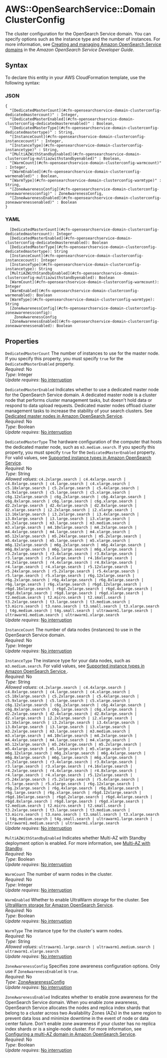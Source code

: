 # AWS::OpenSearchService::Domain ClusterConfig<a name="aws-properties-opensearchservice-domain-clusterconfig"></a>

The cluster configuration for the OpenSearch Service domain\. You can specify options such as the instance type and the number of instances\. For more information, see [Creating and managing Amazon OpenSearch Service domains](https://docs.aws.amazon.com/opensearch-service/latest/developerguide/createupdatedomains.html) in the *Amazon OpenSearch Service Developer Guide*\.

## Syntax<a name="aws-properties-opensearchservice-domain-clusterconfig-syntax"></a>

To declare this entity in your AWS CloudFormation template, use the following syntax:

### JSON<a name="aws-properties-opensearchservice-domain-clusterconfig-syntax.json"></a>

```
{
  "[DedicatedMasterCount](#cfn-opensearchservice-domain-clusterconfig-dedicatedmastercount)" : Integer,
  "[DedicatedMasterEnabled](#cfn-opensearchservice-domain-clusterconfig-dedicatedmasterenabled)" : Boolean,
  "[DedicatedMasterType](#cfn-opensearchservice-domain-clusterconfig-dedicatedmastertype)" : String,
  "[InstanceCount](#cfn-opensearchservice-domain-clusterconfig-instancecount)" : Integer,
  "[InstanceType](#cfn-opensearchservice-domain-clusterconfig-instancetype)" : String,
  "[MultiAZWithStandbyEnabled](#cfn-opensearchservice-domain-clusterconfig-multiazwithstandbyenabled)" : Boolean,
  "[WarmCount](#cfn-opensearchservice-domain-clusterconfig-warmcount)" : Integer,
  "[WarmEnabled](#cfn-opensearchservice-domain-clusterconfig-warmenabled)" : Boolean,
  "[WarmType](#cfn-opensearchservice-domain-clusterconfig-warmtype)" : String,
  "[ZoneAwarenessConfig](#cfn-opensearchservice-domain-clusterconfig-zoneawarenessconfig)" : ZoneAwarenessConfig,
  "[ZoneAwarenessEnabled](#cfn-opensearchservice-domain-clusterconfig-zoneawarenessenabled)" : Boolean
}
```

### YAML<a name="aws-properties-opensearchservice-domain-clusterconfig-syntax.yaml"></a>

```
  [DedicatedMasterCount](#cfn-opensearchservice-domain-clusterconfig-dedicatedmastercount): Integer
  [DedicatedMasterEnabled](#cfn-opensearchservice-domain-clusterconfig-dedicatedmasterenabled): Boolean
  [DedicatedMasterType](#cfn-opensearchservice-domain-clusterconfig-dedicatedmastertype): String
  [InstanceCount](#cfn-opensearchservice-domain-clusterconfig-instancecount): Integer
  [InstanceType](#cfn-opensearchservice-domain-clusterconfig-instancetype): String
  [MultiAZWithStandbyEnabled](#cfn-opensearchservice-domain-clusterconfig-multiazwithstandbyenabled): Boolean
  [WarmCount](#cfn-opensearchservice-domain-clusterconfig-warmcount): Integer
  [WarmEnabled](#cfn-opensearchservice-domain-clusterconfig-warmenabled): Boolean
  [WarmType](#cfn-opensearchservice-domain-clusterconfig-warmtype): String
  [ZoneAwarenessConfig](#cfn-opensearchservice-domain-clusterconfig-zoneawarenessconfig): 
    ZoneAwarenessConfig
  [ZoneAwarenessEnabled](#cfn-opensearchservice-domain-clusterconfig-zoneawarenessenabled): Boolean
```

## Properties<a name="aws-properties-opensearchservice-domain-clusterconfig-properties"></a>

`DedicatedMasterCount`  <a name="cfn-opensearchservice-domain-clusterconfig-dedicatedmastercount"></a>
The number of instances to use for the master node\. If you specify this property, you must specify `true` for the `DedicatedMasterEnabled` property\.  
*Required*: No  
*Type*: Integer  
*Update requires*: [No interruption](https://docs.aws.amazon.com/AWSCloudFormation/latest/UserGuide/using-cfn-updating-stacks-update-behaviors.html#update-no-interrupt)

`DedicatedMasterEnabled`  <a name="cfn-opensearchservice-domain-clusterconfig-dedicatedmasterenabled"></a>
Indicates whether to use a dedicated master node for the OpenSearch Service domain\. A dedicated master node is a cluster node that performs cluster management tasks, but doesn't hold data or respond to data upload requests\. Dedicated master nodes offload cluster management tasks to increase the stability of your search clusters\. See [Dedicated master nodes in Amazon OpenSearch Service](https://docs.aws.amazon.com/opensearch-service/latest/developerguide/managedomains-dedicatedmasternodes.html)\.  
*Required*: No  
*Type*: Boolean  
*Update requires*: [No interruption](https://docs.aws.amazon.com/AWSCloudFormation/latest/UserGuide/using-cfn-updating-stacks-update-behaviors.html#update-no-interrupt)

`DedicatedMasterType`  <a name="cfn-opensearchservice-domain-clusterconfig-dedicatedmastertype"></a>
The hardware configuration of the computer that hosts the dedicated master node, such as `m3.medium.search`\. If you specify this property, you must specify `true` for the `DedicatedMasterEnabled` property\. For valid values, see [Supported instance types in Amazon OpenSearch Service](https://docs.aws.amazon.com/opensearch-service/latest/developerguide/supported-instance-types.html)\.  
*Required*: No  
*Type*: String  
*Allowed values*: `c4.2xlarge.search | c4.4xlarge.search | c4.8xlarge.search | c4.large.search | c4.xlarge.search | c5.18xlarge.search | c5.2xlarge.search | c5.4xlarge.search | c5.9xlarge.search | c5.large.search | c5.xlarge.search | c6g.12xlarge.search | c6g.2xlarge.search | c6g.4xlarge.search | c6g.8xlarge.search | c6g.large.search | c6g.xlarge.search | d2.2xlarge.search | d2.4xlarge.search | d2.8xlarge.search | d2.xlarge.search | i2.2xlarge.search | i2.xlarge.search | i3.16xlarge.search | i3.2xlarge.search | i3.4xlarge.search | i3.8xlarge.search | i3.large.search | i3.xlarge.search | m3.2xlarge.search | m3.large.search | m3.medium.search | m3.xlarge.search | m4.10xlarge.search | m4.2xlarge.search | m4.4xlarge.search | m4.large.search | m4.xlarge.search | m5.12xlarge.search | m5.24xlarge.search | m5.2xlarge.search | m5.4xlarge.search | m5.large.search | m5.xlarge.search | m6g.12xlarge.search | m6g.2xlarge.search | m6g.4xlarge.search | m6g.8xlarge.search | m6g.large.search | m6g.xlarge.search | r3.2xlarge.search | r3.4xlarge.search | r3.8xlarge.search | r3.large.search | r3.xlarge.search | r4.16xlarge.search | r4.2xlarge.search | r4.4xlarge.search | r4.8xlarge.search | r4.large.search | r4.xlarge.search | r5.12xlarge.search | r5.24xlarge.search | r5.2xlarge.search | r5.4xlarge.search | r5.large.search | r5.xlarge.search | r6g.12xlarge.search | r6g.2xlarge.search | r6g.4xlarge.search | r6g.8xlarge.search | r6g.large.search | r6g.xlarge.search | r6gd.12xlarge.search | r6gd.16xlarge.search | r6gd.2xlarge.search | r6gd.4xlarge.search | r6gd.8xlarge.search | r6gd.large.search | r6gd.xlarge.search | t2.medium.search | t2.micro.search | t2.small.search | t3.2xlarge.search | t3.large.search | t3.medium.search | t3.micro.search | t3.nano.search | t3.small.search | t3.xlarge.search | t4g.medium.search | t4g.small.search | ultrawarm1.large.search | ultrawarm1.medium.search | ultrawarm1.xlarge.search`  
*Update requires*: [No interruption](https://docs.aws.amazon.com/AWSCloudFormation/latest/UserGuide/using-cfn-updating-stacks-update-behaviors.html#update-no-interrupt)

`InstanceCount`  <a name="cfn-opensearchservice-domain-clusterconfig-instancecount"></a>
The number of data nodes \(instances\) to use in the OpenSearch Service domain\.  
*Required*: No  
*Type*: Integer  
*Update requires*: [No interruption](https://docs.aws.amazon.com/AWSCloudFormation/latest/UserGuide/using-cfn-updating-stacks-update-behaviors.html#update-no-interrupt)

`InstanceType`  <a name="cfn-opensearchservice-domain-clusterconfig-instancetype"></a>
The instance type for your data nodes, such as `m3.medium.search`\. For valid values, see [Supported instance types in Amazon OpenSearch Service ](https://docs.aws.amazon.com/opensearch-service/latest/developerguide/supported-instance-types.html)\.  
*Required*: No  
*Type*: String  
*Allowed values*: `c4.2xlarge.search | c4.4xlarge.search | c4.8xlarge.search | c4.large.search | c4.xlarge.search | c5.18xlarge.search | c5.2xlarge.search | c5.4xlarge.search | c5.9xlarge.search | c5.large.search | c5.xlarge.search | c6g.12xlarge.search | c6g.2xlarge.search | c6g.4xlarge.search | c6g.8xlarge.search | c6g.large.search | c6g.xlarge.search | d2.2xlarge.search | d2.4xlarge.search | d2.8xlarge.search | d2.xlarge.search | i2.2xlarge.search | i2.xlarge.search | i3.16xlarge.search | i3.2xlarge.search | i3.4xlarge.search | i3.8xlarge.search | i3.large.search | i3.xlarge.search | m3.2xlarge.search | m3.large.search | m3.medium.search | m3.xlarge.search | m4.10xlarge.search | m4.2xlarge.search | m4.4xlarge.search | m4.large.search | m4.xlarge.search | m5.12xlarge.search | m5.24xlarge.search | m5.2xlarge.search | m5.4xlarge.search | m5.large.search | m5.xlarge.search | m6g.12xlarge.search | m6g.2xlarge.search | m6g.4xlarge.search | m6g.8xlarge.search | m6g.large.search | m6g.xlarge.search | r3.2xlarge.search | r3.4xlarge.search | r3.8xlarge.search | r3.large.search | r3.xlarge.search | r4.16xlarge.search | r4.2xlarge.search | r4.4xlarge.search | r4.8xlarge.search | r4.large.search | r4.xlarge.search | r5.12xlarge.search | r5.24xlarge.search | r5.2xlarge.search | r5.4xlarge.search | r5.large.search | r5.xlarge.search | r6g.12xlarge.search | r6g.2xlarge.search | r6g.4xlarge.search | r6g.8xlarge.search | r6g.large.search | r6g.xlarge.search | r6gd.12xlarge.search | r6gd.16xlarge.search | r6gd.2xlarge.search | r6gd.4xlarge.search | r6gd.8xlarge.search | r6gd.large.search | r6gd.xlarge.search | t2.medium.search | t2.micro.search | t2.small.search | t3.2xlarge.search | t3.large.search | t3.medium.search | t3.micro.search | t3.nano.search | t3.small.search | t3.xlarge.search | t4g.medium.search | t4g.small.search | ultrawarm1.large.search | ultrawarm1.medium.search | ultrawarm1.xlarge.search`  
*Update requires*: [No interruption](https://docs.aws.amazon.com/AWSCloudFormation/latest/UserGuide/using-cfn-updating-stacks-update-behaviors.html#update-no-interrupt)

`MultiAZWithStandbyEnabled`  <a name="cfn-opensearchservice-domain-clusterconfig-multiazwithstandbyenabled"></a>
Indicates whether Multi\-AZ with Standby deployment option is enabled\. For more information, see [Multi\-AZ with Standby](https://docs.aws.amazon.com/opensearch-service/latest/developerguide/managedomains-multiaz.html#managedomains-za-standby)\.  
*Required*: No  
*Type*: Boolean  
*Update requires*: [No interruption](https://docs.aws.amazon.com/AWSCloudFormation/latest/UserGuide/using-cfn-updating-stacks-update-behaviors.html#update-no-interrupt)

`WarmCount`  <a name="cfn-opensearchservice-domain-clusterconfig-warmcount"></a>
The number of warm nodes in the cluster\.  
*Required*: No  
*Type*: Integer  
*Update requires*: [No interruption](https://docs.aws.amazon.com/AWSCloudFormation/latest/UserGuide/using-cfn-updating-stacks-update-behaviors.html#update-no-interrupt)

`WarmEnabled`  <a name="cfn-opensearchservice-domain-clusterconfig-warmenabled"></a>
Whether to enable UltraWarm storage for the cluster\. See [UltraWarm storage for Amazon OpenSearch Service](https://docs.aws.amazon.com/opensearch-service/latest/developerguide/ultrawarm.html)\.  
*Required*: No  
*Type*: Boolean  
*Update requires*: [No interruption](https://docs.aws.amazon.com/AWSCloudFormation/latest/UserGuide/using-cfn-updating-stacks-update-behaviors.html#update-no-interrupt)

`WarmType`  <a name="cfn-opensearchservice-domain-clusterconfig-warmtype"></a>
The instance type for the cluster's warm nodes\.  
*Required*: No  
*Type*: String  
*Allowed values*: `ultrawarm1.large.search | ultrawarm1.medium.search | ultrawarm1.xlarge.search`  
*Update requires*: [No interruption](https://docs.aws.amazon.com/AWSCloudFormation/latest/UserGuide/using-cfn-updating-stacks-update-behaviors.html#update-no-interrupt)

`ZoneAwarenessConfig`  <a name="cfn-opensearchservice-domain-clusterconfig-zoneawarenessconfig"></a>
Specifies zone awareness configuration options\. Only use if `ZoneAwarenessEnabled` is `true`\.  
*Required*: No  
*Type*: [ZoneAwarenessConfig](aws-properties-opensearchservice-domain-zoneawarenessconfig.md)  
*Update requires*: [No interruption](https://docs.aws.amazon.com/AWSCloudFormation/latest/UserGuide/using-cfn-updating-stacks-update-behaviors.html#update-no-interrupt)

`ZoneAwarenessEnabled`  <a name="cfn-opensearchservice-domain-clusterconfig-zoneawarenessenabled"></a>
Indicates whether to enable zone awareness for the OpenSearch Service domain\. When you enable zone awareness, OpenSearch Service allocates the nodes and replica index shards that belong to a cluster across two Availability Zones \(AZs\) in the same region to prevent data loss and minimize downtime in the event of node or data center failure\. Don't enable zone awareness if your cluster has no replica index shards or is a single\-node cluster\. For more information, see [Configuring a multi\-AZ domain in Amazon OpenSearch Service](https://docs.aws.amazon.com/opensearch-service/latest/developerguide/managedomains-multiaz.html)\.  
*Required*: No  
*Type*: Boolean  
*Update requires*: [No interruption](https://docs.aws.amazon.com/AWSCloudFormation/latest/UserGuide/using-cfn-updating-stacks-update-behaviors.html#update-no-interrupt)